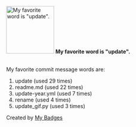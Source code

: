<img src="https://my-badges.github.io/my-badges/favorite-word.png" alt="My favorite word is &quot;update&quot;." title="My favorite word is &quot;update&quot;." width="128">
<strong>My favorite word is &quot;update&quot;.</strong>
<br><br>

My favorite commit message words are:

1. update (used 29 times)
2. readme.md (used 22 times)
3. update-year.yml (used 7 times)
4. rename (used 4 times)
5. update_gif.py (used 3 times)


Created by <a href="https://github.com/my-badges/my-badges">My Badges</a>